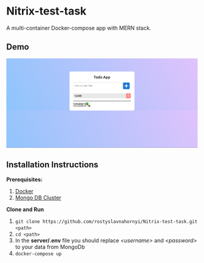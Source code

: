 # Nitrix-test-task

A multi-container Docker-compose app with MERN stack.

## Demo
![Image alt](demo_screen.png)

## Installation Instructions
**Prerequisites:**
1. [Docker](https://www.docker.com/get-started/)  
2. [Mongo DB Cluster](https://www.mongodb.com/)


**Clone and Run**
1. `git clone https://github.com/rostyslavnahornyi/Nitrix-test-task.git <path>`
2. `cd <path>`
3. In the **server/.env** file you should replace *\<username\>* and *\<password\>* to your data from MongoDb
4. `docker-compose up`